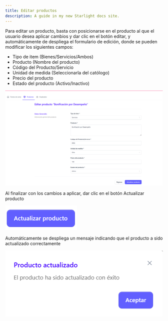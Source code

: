 ```yaml
---
title: Editar productos
description: A guide in my new Starlight docs site.
---
```


Para editar un producto, basta con posicionarse en el producto al que el usuario desea aplicar cambios y dar clic en el botón editar, y automáticamente de despliega el formulario de edición, donde se pueden modificar los siguientes campos:

- Tipo de item (Bienes/Servicios/Ambos)
- Producto (Nombre del producto)
- Código del Producto/Servicio
- Unidad de medida (Seleccionarla del católogo)
- Precio del producto
- Estado del producto (Activo/Inactivo)

![Página de registro](../../../assets/actualizarp.png)

Al finalizar con los cambios a aplicar, dar clic en el botón Actualizar producto

![Página de registro](../../../assets/botona.png)

Automáticamente se despliega un mensaje indicando que el producto a sido actualizado correctamente 

![Página de registro](../../../assets/notip.png)


